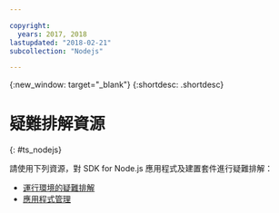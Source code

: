 ```yaml
---

copyright:
  years: 2017, 2018
lastupdated: "2018-02-21"
subcollection: "Nodejs"

---
```


{:new_window: target="_blank"}
{:shortdesc: .shortdesc}

# 疑難排解資源
{: #ts_nodejs}

請使用下列資源，對 SDK for Node.js 應用程式及建置套件進行疑難排解：

* [運行環境的疑難排解](/docs/runtimes-common/ts_runtimes.html#runtimes)
* [應用程式管理](/docs/runtimes-common/app_mng.html)
